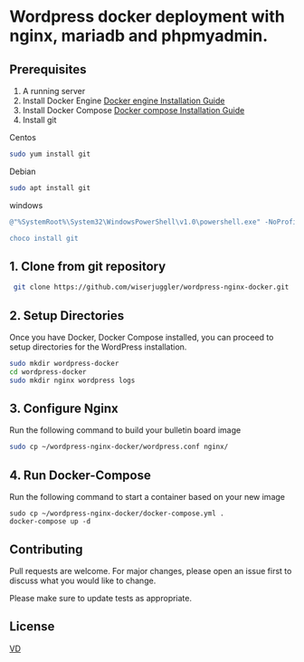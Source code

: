 # Wordpress docker deployment with nginx, mariadb and phpmyadmin.

## Prerequisites

1. A running server
2. Install Docker Engine
[Docker engine Installation Guide](https://docs.docker.com/engine/install/)
3. Install Docker Compose
[Docker compose Installation Guide](https://docs.docker.com/compose/install/)
4. Install git 
  
  Centos 
 ```bash
 sudo yum install git
 ```
  Debian
 ```bash
 sudo apt install git
 ```
  windows
  ```powershell
 @"%SystemRoot%\System32\WindowsPowerShell\v1.0\powershell.exe" -NoProfile -InputFormat None -ExecutionPolicy Bypass -Command " [System.Net.ServicePointManager]::SecurityProtocol = 3072; iex ((New-Object System.Net.WebClient).DownloadString('https://chocolatey.org/install.ps1'))" && SET "PATH=%PATH%;%ALLUSERSPROFILE%\chocolatey\bin"
  
choco install git
 ```
 
## 1. Clone from git repository
```bash
 git clone https://github.com/wiserjuggler/wordpress-nginx-docker.git
 ```
## 2. Setup Directories

Once you have Docker, Docker Compose installed, you can proceed to setup directories for the WordPress installation.

```bash
sudo mkdir wordpress-docker
cd wordpress-docker
sudo mkdir nginx wordpress logs
```

## 3. Configure Nginx
Run the following command to build your bulletin board image
```bash
sudo cp ~/wordpress-nginx-docker/wordpress.conf nginx/
```

## 4. Run Docker-Compose
Run the following command to start a container based on your new image
```docker
sudo cp ~/wordpress-nginx-docker/docker-compose.yml .
docker-compose up -d
```

## Contributing
Pull requests are welcome. For major changes, please open an issue first to discuss what you would like to change.

Please make sure to update tests as appropriate.

## License
[VD](https://github.com/varundhiman)
